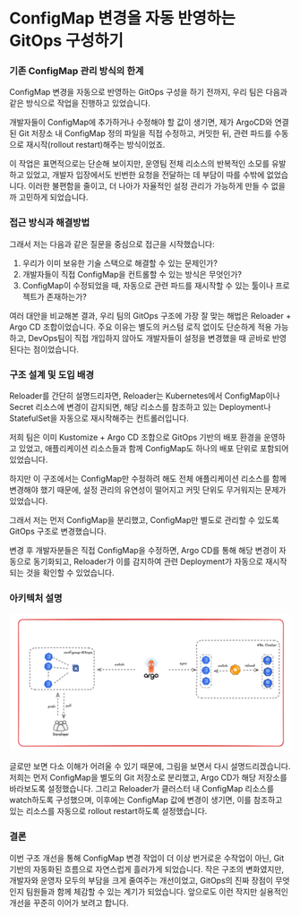 # ConfigMap 변경을 자동 반영하는 GitOps 구성하기 


### 기존 ConfigMap 관리 방식의 한계
ConfigMap 변경을 자동으로 반영하는 GitOps 구성을 하기 전까지, 우리 팀은 다음과 같은 방식으로 작업을 진행하고 있었습니다.

개발자들이 ConfigMap에 추가하거나 수정해야 할 값이 생기면, 제가 ArgoCD와 연결된 Git 저장소 내 ConfigMap 정의 파일을 직접 수정하고, 커밋한 뒤, 관련 파드를 수동으로 재시작(rollout restart)해주는 방식이었죠.

이 작업은 표면적으로는 단순해 보이지만, 운영팀 전체 리소스의 반복적인 소모를 유발하고 있었고, 개발자 입장에서도 빈번한 요청을 전달하는 데 부담이 따를 수밖에 없었습니다.
이러한 불편함을 줄이고, 더 나아가 자율적인 설정 관리가 가능하게 만들 수 없을까 고민하게 되었습니다.

### 접근 방식과 해결방법
그래서 저는 다음과 같은 질문을 중심으로 접근을 시작했습니다:
1. 우리가 이미 보유한 기술 스택으로 해결할 수 있는 문제인가?
2. 개발자들이 직접 ConfigMap을 컨트롤할 수 있는 방식은 무엇인가?
3. ConfigMap이 수정되었을 때, 자동으로 관련 파드를 재시작할 수 있는 툴이나 프로젝트가 존재하는가?

여러 대안을 비교해본 결과, 우리 팀의 GitOps 구조에 가장 잘 맞는 해법은 Reloader + Argo CD 조합이었습니다.
주요 이유는 별도의 커스텀 로직 없이도 단순하게 적용 가능하고, DevOps팀이 직접 개입하지 않아도 개발자들이 설정을 변경했을 때 곧바로 반영된다는 점이었습니다.

### 구조 설계 및 도입 배경
Reloader를 간단히 설명드리자면, Reloader는 Kubernetes에서 ConfigMap이나 Secret 리소스에 변경이 감지되면, 해당 리소스를 참조하고 있는 Deployment나 StatefulSet을 자동으로 재시작해주는 컨트롤러입니다.

저희 팀은 이미 Kustomize + Argo CD 조합으로 GitOps 기반의 배포 환경을 운영하고 있었고, 애플리케이션 리소스들과 함께 ConfigMap도 하나의 배포 단위로 포함되어 있었습니다.

하지만 이 구조에서는 ConfigMap만 수정하려 해도 전체 애플리케이션 리소스를 함께 변경해야 했기 때문에, 설정 관리의 유연성이 떨어지고 커밋 단위도 무거워지는 문제가 있었습니다.

그래서 저는 먼저 ConfigMap을 분리했고, ConfigMap만 별도로 관리할 수 있도록 GitOps 구조로 변경했습니다.

변경 후 개발자분들은 직접 ConfigMap을 수정하면, Argo CD를 통해 해당 변경이 자동으로 동기화되고, Reloader가 이를 감지하여 관련 Deployment가 자동으로 재시작되는 것을 확인할 수 있었습니다.



### 아키텍처 설명
![Configmap-GitOps](img.png)

글로만 보면 다소 이해가 어려울 수 있기 때문에, 그림을 보면서 다시 설명드리겠습니다.
저희는 먼저 ConfigMap을 별도의 Git 저장소로 분리했고, Argo CD가 해당 저장소를 바라보도록 설정했습니다.
그리고 Reloader가 클러스터 내 ConfigMap 리소스를 watch하도록 구성했으며,
이후에는 ConfigMap 값에 변경이 생기면, 이를 참조하고 있는 리소스를 자동으로 rollout restart하도록 설정했습니다.



### 결론
이번 구조 개선을 통해 ConfigMap 변경 작업이 더 이상 번거로운 수작업이 아닌,
Git 기반의 자동화된 흐름으로 자연스럽게 흘러가게 되었습니다. 작은 구조의 변화였지만, 개발자와 운영자 모두의 부담을 크게 줄여주는 개선이었고,
GitOps의 진짜 장점이 무엇인지 팀원들과 함께 체감할 수 있는 계기가 되었습니다. 앞으로도 이런 작지만 실용적인 개선을 꾸준히 이어가 보려고 합니다.